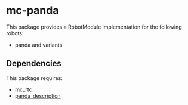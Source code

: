 mc-panda
=======

This package provides a RobotModule implementation for the following robots:
- panda and variants

Dependencies
------------

This package requires:
- [mc_rtc](https://gite.lirmm.fr/multi-contact/mc_rtc)
- [panda_description](https://gite.lirmm.fr/mc-panda/panda)
